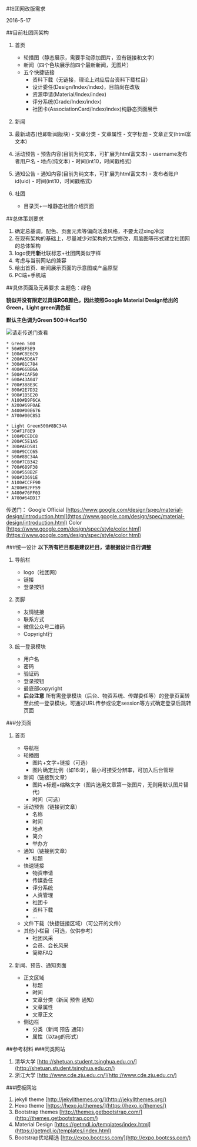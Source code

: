 #社团网改版需求

2016-5-17

##目前社团网架构
1. 首页
    - 轮播图（静态展示，需要手动添加图片，没有链接和文字）
    - 新闻（四个色块展示前四个最新新闻，无图片）
    - 五个快捷链接
        - 资料下载（无链接，理论上对应后台资料下载栏目）
        - 设计委任(Design/Index/index)，目前尚在改版
        - 资源申请(Material/Index/index)
        - 评分系统(Grade/Index/index)
        - 社团卡(AssociationCard/Index/index)纯静态页面展示
2. 新闻
  1. 最新动态(也即新闻版块)
    - 文章分类
    - 文章属性
    - 文字标题
    - 文章正文(html富文本)
  2. 活动预告
    - 预告内容(目前为纯文本，可扩展为html富文本)
    - username发布者用户名
    - 地点(纯文本)
    - 时间(int10，时间戳格式)
  3. 通知公告
    - 通知内容(目前为纯文本，可扩展为html富文本)
    - 发布者账户id(uid)
    - 时间(int10，时间戳格式)

3. 社团
    - 目录页+一堆静态社团介绍页面

##总体策划要求
1. 确定总基调，配色、页面元素等偏向活泼风格，不要太过xing冷淡
2. 在现有架构的基础上，尽量减少对架构的大型修改，用脑图等形式建立社团网的总体架构
3. logo使用**新**社联标志+社团网类似字样
4. 考虑与当前网站的兼容
5. 给出首页、新闻展示页面的示意图或产品原型
6. PC端+手机端

##具体页面及元素要求
主题色：绿色

**貌似并没有限定过具体RGB颜色，因此按照Google Material Design给出的Green，Light green调色板**

**默认主色调为Green 500:#4caf50**

![请走传送门查看](http://o79pnjsg2.bkt.clouddn.com/sicun/201605/aunet/redesign/intro/materialdesign-color.png)

    * Green 500 
    * 50#E8F5E9
    * 100#C8E6C9
    * 200#A5D6A7
    * 300#81C784
    * 400#66BB6A
    * 500#4CAF50
    * 600#43A047
    * 700#388E3C
    * 800#2E7D32
    * 900#1B5E20
    * A100#B9F6CA
    * A200#69F0AE
    * A400#00E676
    * A700#00C853

    * Light Green500#8BC34A
    * 50#F1F8E9
    * 100#DCEDC8
    * 200#C5E1A5
    * 300#AED581
    * 400#9CCC65
    * 500#8BC34A
    * 600#7CB342
    * 700#689F38
    * 800#558B2F
    * 900#33691E
    * A100#CCFF90
    * A200#B2FF59
    * A400#76FF03
    * A700#64DD17

传送门：
Google Official 
[https://www.google.com/design/spec/material-design/introduction.html](https://www.google.com/design/spec/material-design/introduction.html)
Color [https://www.google.com/design/spec/style/color.html](https://www.google.com/design/spec/style/color.html)

###统一设计
**以下所有栏目都是建议栏目，请根据设计自行调整**
1. 导航栏
    - logo（社团网）
    - 链接
    - 登录按钮
2. 页脚
    - 友情链接
    - 联系方式
    - 微信公众号二维码
    - Copyright行
    
3. 统一登录模块
    - 用户名
    - 密码
    - 验证码
    - 登录按钮
    - 最底部copyright
    - **后台注意** 所有需登录模块（后台、物资系统、传媒委任等）的登录页面转至此统一登录模块，可通过URL传参或设定session等方式确定登录后跳转页面

###分页面
1. 首页
    - 导航栏
    - 轮播图
        - 图片+文字+链接（可选）
        - 图片确定比例（如16:9），最小可接受分辨率，可加入后台管理
    - 新闻（链接到文章）
        - 图片+标题+缩略文字（图片选用文章第一张图片，无则用默认图片替代）
        - 时间（可选）
    - 活动预告（链接到文章）
        - 名称
        - 时间
        - 地点
        - 简介
        - 举办方
    - 通知（链接到文章）
        - 标题
    - 快速链接
        - 物资申请
        - 传媒委任
        - 评分系统
        - 人资管理
        - 社团卡
        - 资料下载
        - ...
    - 文件下载（快捷链接区域）（可公开的文件）
    - 其他小栏目（可选，仅供参考）
        - 社团风采
        - 会员、会长风采
        - 简略FAQ

2. 新闻、预告、通知页面
    - 正文区域
        - 标题
        - 时间
        - 文章分类（新闻 预告 通知）
        - 文章属性
        - 文章正文
    - 侧边栏
        - 分类（新闻 预告 通知）
        - 属性（以tag的形式）
            

##参考材料
###同类网站
1. 清华大学 [http://shetuan.student.tsinghua.edu.cn/](http://shetuan.student.tsinghua.edu.cn/)
2. 浙江大学 [http://www.cde.zju.edu.cn/](http://www.cde.zju.edu.cn/)

###模板网站
1. jekyll theme [http://jekyllthemes.org/](http://jekyllthemes.org/)
2. Hexo theme [https://hexo.io/themes/](https://hexo.io/themes/)
3. Bootstrap themes [http://themes.getbootstrap.com/](http://themes.getbootstrap.com/)
4. Material Design [https://getmdl.io/templates/index.html](https://getmdl.io/templates/index.html)
5. Bootstrap优站精选 [http://expo.bootcss.com/](http://expo.bootcss.com/)


